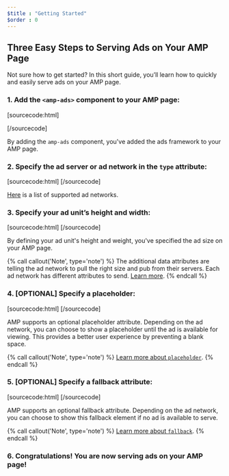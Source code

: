```yaml
---
$title : "Getting Started"
$order : 0
---
```


## Three Easy Steps to Serving Ads on Your AMP Page

Not sure how to get started? In this short guide, you’ll learn how to quickly and easily serve ads on your AMP page.

### 1. Add the `<amp-ads>` component to your AMP page:

[sourcecode:html]
<script async custom-element="amp-ad" src="https://cdn.ampproject.org/v0/amp-ad-0.1.js"></script>
[/sourcecode]

By adding the `amp-ads` component, you've added the ads framework to your AMP page.

### 2. Specify the ad server or ad network in the `type` attribute:

[sourcecode:html]
<amp-ad
      type="a9">
  </amp-ad>
[/sourcecode]

[Here](https://www.ampproject.org/docs/reference/components/amp-ad#supported-ad-networks) is a list of supported ad networks.

### 3. Specify your ad unit’s height and width:

[sourcecode:html]
<amp-ad width="300"
      height="250"
      type="a9"
      data-aax_size="300x250"
      data-aax_pubname="test123"
      data-aax_src="302">
  </amp-ad>
[/sourcecode]

By defining your ad unit's height and weight, you've specified the ad size on your AMP page.

{% call callout('Note', type='note') %}
The additional data attributes are telling the ad network to pull the right size and pub from their servers. Each ad network has different attributes to send. [Learn more](https://www.ampproject.org/docs/reference/components/amp-ad#supported-ad-networks).
{% endcall %}

### 4. [OPTIONAL] Specify a placeholder:

[sourcecode:html]
 <amp-ad width="300"
      height="200"
      type="doubleclick"
      data-slot="/4119129/doesnt-exist">
    <amp-img placeholder src="placeholder-image.jpg"></amp-img>
  </amp-ad>
[/sourcecode]

AMP supports an optional placeholder attribute. Depending on the ad network, you can choose to show a placeholder until the ad is available for viewing. This provides a better user experience by preventing a blank space.

{% call callout('Note', type='note') %}
[Learn more about `placeholder`](/docs/guides/responsive/placeholders#placeholders).
{% endcall %}

### 5. [OPTIONAL] Specify a fallback attribute:

[sourcecode:html]
<amp-ad width="300"
      height="200"
      type="doubleclick"
      data-slot="/4119129/doesnt-exist">
    <amp-img fallback src="fallback-image.jpg"></amp-img>
  </amp-ad>
[/sourcecode]

AMP supports an optional fallback attribute. Depending on the ad network, you can choose to show this fallback element if no ad is available to serve.

{% call callout('Note', type='note') %}
[Learn more about `fallback`](/docs/guides/responsive/placeholders#fallbacks).
{% endcall %}

### 6. Congratulations! You are now serving ads on your AMP page!
